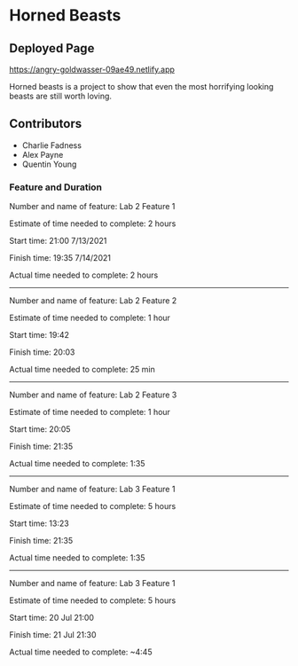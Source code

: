 # Horned Beasts

## Deployed Page

https://angry-goldwasser-09ae49.netlify.app

Horned beasts is a project to show that even the most horrifying looking beasts are still worth loving.

## Contributors
 * Charlie Fadness
 * Alex Payne
 * Quentin Young


### Feature and Duration

Number and name of feature: Lab 2 Feature 1

Estimate of time needed to complete: 2 hours

Start time: 21:00 7/13/2021

Finish time: 19:35 7/14/2021

Actual time needed to complete: 2 hours

***

Number and name of feature: Lab 2 Feature 2

Estimate of time needed to complete: 1 hour

Start time: 19:42

Finish time: 20:03

Actual time needed to complete: 25 min

***

Number and name of feature: Lab 2 Feature 3

Estimate of time needed to complete: 1 hour

Start time: 20:05

Finish time: 21:35

Actual time needed to complete: 1:35

***

Number and name of feature: Lab 3 Feature 1

Estimate of time needed to complete: 5 hours

Start time: 13:23

Finish time: 21:35

Actual time needed to complete: 1:35

***

Number and name of feature: Lab 3 Feature 1

Estimate of time needed to complete: 5 hours

Start time: 20 Jul 21:00

Finish time: 21 Jul 21:30

Actual time needed to complete: ~4:45
